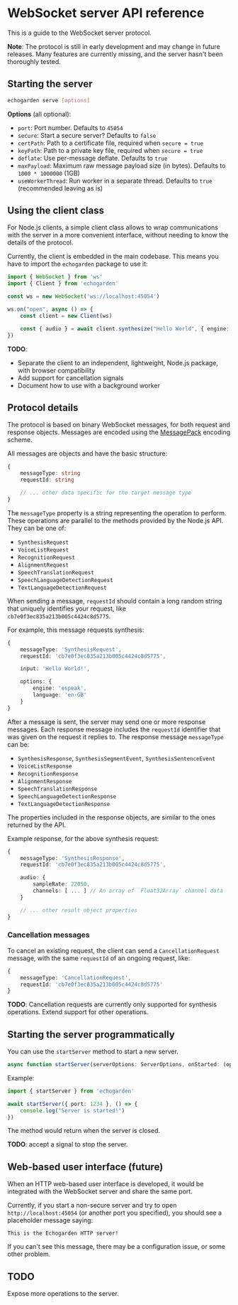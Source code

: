 # WebSocket server API reference

This is a guide to the WebSocket server protocol.

**Note**: The protocol is still in early development and may change in future releases. Many features are currently missing, and the server hasn't been thoroughly tested.

## Starting the server

```bash
echogarden serve [options]
```

**Options** (all optional):
* `port`: Port number. Defaults to `45054`
* `secure`: Start a secure server? Defaults to `false`
* `certPath`: Path to a certificate file, required when `secure = true`
* `keyPath`: Path to a private key file, required when `secure = true`
* `deflate`: Use per-message deflate. Defaults to `true`
* `maxPayload`: Maximum raw message payload size (in bytes). Defaults to `1000 * 1000000` (1GB)
* `useWorkerThread`: Run worker in a separate thread. Defaults to `true` (recommended leaving as is)

## Using the client class

For Node.js clients, a simple client class allows to wrap communications with the server in a more convenient interface, without needing to know the details of the protocol.

Currently, the client is embedded in the main codebase. This means you have to import the `echogarden` package to use it:

```ts
import { WebSocket } from 'ws'
import { Client } from 'echogarden'

const ws = new WebSocket('ws://localhost:45054')

ws.on("open", async () => {
	const client = new Client(ws)

	const { audio } = await client.synthesize("Hello World", { engine: 'espeak' })
})
```

**TODO**:
* Separate the client to an independent, lightweight, Node.js package, with browser compatibility
* Add support for cancellation signals
* Document how to use with a background worker

## Protocol details

The protocol is based on binary WebSocket messages, for both request and response objects. Messages are encoded using the [MessagePack](https://msgpack.org/index.html) encoding scheme.

All messages are objects and have the basic structure:

```ts
{
	messageType: string
	requestId: string

	// ... other data specific for the target message type
}
```

The `messageType` property is a string representing the operation to perform. These operations are parallel to the methods provided by the Node.js API. They can be one of:

* `SynthesisRequest`
* `VoiceListRequest`
* `RecognitionRequest`
* `AlignmentRequest`
* `SpeechTranslationRequest`
* `SpeechLanguageDetectionRequest`
* `TextLanguageDetectionRequest`

When sending a message, `requestId` should contain a long random string that uniquely identifies your request, like `cb7e0f3ec835a213b005c4424c8d5775`.

For example, this message requests synthesis:
```ts
{
	messageType: 'SynthesisRequest',
	requestId: 'cb7e0f3ec835a213b005c4424c8d5775',

	input: 'Hello World!',

	options: {
		engine: 'espeak',
		language: 'en-GB'
	}
}
```

After a message is sent, the server may send one or more response messages. Each response message includes the `requestId` identifier that was given on the request it replies to. The response message `messageType` can be:

* `SynthesisResponse`, `SynthesisSegmentEvent`, `SynthesisSentenceEvent`
* `VoiceListResponse`
* `RecognitionResponse`
* `AlignmentResponse`
* `SpeechTranslationResponse`
* `SpeechLanguageDetectionResponse`
* `TextLanguageDetectionResponse`

The properties included in the response objects, are similar to the ones returned by the API.

Example response, for the above synthesis request:

```ts
{
	messageType: 'SynthesisResponse',
	requestId: 'cb7e0f3ec835a213b005c4424c8d5775',

	audio: {
		sampleRate: 22050,
		channels: [ ... ] // An array of `Float32Array` channel data
	}

	// ... other result object properties
}
```

### Cancellation messages

To cancel an existing request, the client can send a `CancellationRequest` message, with the same `requestId` of an ongoing request, like:

```ts
{
	messageType: 'CancellationRequest',
	requestId: 'cb7e0f3ec835a213b005c4424c8d5775'
}
```

**TODO**: Cancellation requests are currently only supported for synthesis operations. Extend support for other operations.

## Starting the server programmatically

You can use the `startServer` method to start a new server.
```ts
async function startServer(serverOptions: ServerOptions, onStarted: (options: ServerOptions) => void)
```

Example:
```ts
import { startServer } from 'echogarden'

await startServer({ port: 1234 }, () => {
	console.log("Server is started!")
})
```

The method would return when the server is closed.

**TODO**: accept a signal to stop the server.

## Web-based user interface (future)

When an HTTP web-based user interface is developed, it would be integrated with the WebSocket server and share the same port.

Currently, if you start a non-secure server and try to open `http://localhost:45054` (or another port you specified), you should see a placeholder message saying:

```
This is the Echogarden HTTP server!
```

If you can't see this message, there may be a configuration issue, or some other problem.

## TODO

Expose more operations to the server.

